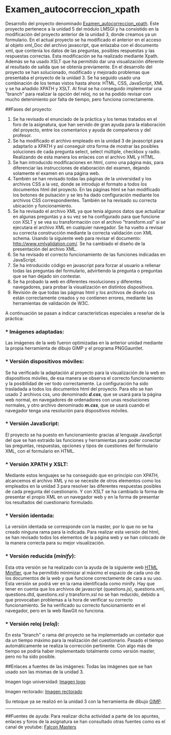 # Examen_autocorreccion_xpath

Desarrollo del proyecto denominado [Examen_autocorreccion_xpath](https://github.com/javig2016/Examen_autocorreccion_xpath/). Este proyecto pertenece a la unidad 5 del módulo LMSGI y ha consistido en la modificación del proyecto anterior de la unidad 3, donde creamos ya un formulario. En el actual proyecto se ha modificado el anterior en el acceso al objeto xml_Doc del archivo javascript, que enlazaba con el documento xml, que contenía los datos de las preguntas, posibles respuestas y las respuestas correctas. Esta modificación se ha realizado mediante Xpath.
Además se ha usado XSLT que ha permitido dar una visualización diferente al resultado de salida que se obtenía previamente.
En el desarrollo del proyecto se han solucionado, modificado y mejorado problemas que presentaba el proyecto de la unidad 3.
Se ha seguido usado una combinación de los temas vistos hasta ahora: HTML, CSS, JavaScript, XML y se ha añadido XPATH y XSLT.
Al final se ha conseguido implementar una "branch" para realizar la opción del reloj, no se ha podido revisar con mucho detenimiento por falta de tiempo, pero funciona correctamente.

##Fases del proyecto:

1. Se ha revisado el enunciado de la práctica y los temas tratados en el foro de la asignatura, que han servido de gran ayuda para la elaboración del proyecto, entre los comentarios y ayuda de compañeros y del profesor.
2. Se ha modificado el archivo empleado en la unidad 3 de javascript para adaptarlo a XPATH y así conseguir otra forma de mostrar las posibles soluciones de cada pregunta select, select múltiple, checkbox y radio. Realizando de esta manera los enlaces con el archivo XML y HTML.
3. Se han introducido modificaciones en html, como una página más, para diferenciar las instrucciones de elaboración del examen, dejando solamente el examen en una página web.
4. También se han revisado todas las páginas de la universidad y los archivos CSS a la vez, donde se introdujo el formato a todos los documentos html del proyecto. En las páginas html se han modificado los botones de pulsación y se les ha dado configuración mediante los archivos CSS correspondientes. También se ha revisado su correcta ubicación y funcionamiento.
5. Se ha revisado el archivo XML ya que tenía algunos datos que actualizar en algunas preguntas y a su vez se ha configurado para que funcione con XSLT y se vea su transformación con el archivo "transform.xsl" si se ejecutara el archivo XML en cualquier navegador. Se ha vuelto a revisar su correcta construcción mediante la correcta validación con XML schema. Usando la siguiente web para revisar el documento: http://www.xmlvalidation.com/. Se ha cambiado el diseño de la presentación del archivo XML.
6. Se ha revisado el correcto funcionamiento de las funciones indicadas en JavaScript.
7. Se ha introducido código en javascript para forzar al usuario a rellenar todas las preguntas del formulario, advirtiendo la pregunta o preguntas que se han dejado sin contestar.
8. Se ha probado la web en diferentes resoluciones y diferentes navegadores, para probar la visualización en distintos dispositivos.
9. Revisión de que todas las páginas html y los archivos de diseño css están correctamente creados y no contienen errores, mediante las herramientas de validación de W3C.

A continuación se pasan a indicar características especiales a reseñar de la práctica:
### * Imágenes adaptadas:
Las imágenes de la web fueron optimizadas en la anterior unidad mediante la propia herramienta de dibujo GIMP y el programa PNGGauntlet.

### * Versión dispositivos móviles:
Se ha verificado la adaptación al proyecto para la visualización de la web en dispositivos móviles, de esa manera se observa el correcto funcionamiento y la posibilidad de ver todo correctamente.
La configuración ha sido trasladada a todos los documentos html del proyecto.
Para ello se han usado 2 archivos css, uno denominado *__d.css__*, que se usará para la página web normal, en navegadores de ordenadores con unas resoluciones normales, y otro archivo denominado *__m.css__*, que se usará cuando el navegador tenga una resolución para dispositivos móviles.

### * Versión JavaScript:
El proyecto se ha puesto en funcionamiento gracias al lenguaje JavaScript del que se han extraído  las funciones y herramientas para poder conectar las preguntas, respuestas, opciones y tipos de cuestiones del formulario XML, con el formulario en HTML.

### * Versión XPATH y XSLT:
Mediante estos lenguajes se ha conseguido que en principio con XPATH, alcancemos el archivo XML y no se necesite de otros elementos como los empleados en la unidad 3 para resolver las diferentes respuestas posibles de cada pregunta del cuestionario. Y con XSLT se ha cambiado la forma de presentar el propio XML en un navegador web y en la forma de presentar los resultados del cuestionario formulado.

### * Versión identada:
La versión identada se corresponde con la master, por lo que no se ha creado ninguna rama para la indicada. Para realizar esta versión del html, se han revisado todos los elementos de la página web y se han colocado de la manera correcta para su mejor visualización. 

### * Versión reducida (_minify_):
Esta otra versión se ha realizado con la ayuda de la siguiente web [HTML Minifier](http://www.willpeavy.com/minifier/), que ha permitido minimizar al máximo el espacio de cada uno de los documentos de la web y que funcione correctamente de cara a su uso. Esta versión se podrá ver en la rama identificada como minify.
Hay que tener en cuenta que los archivos de javascript (questions.js), questions.xml, questions.dtd, questions.xsl y transform.xsl no se han reducido, debido a que provocaban problemas a la hora de verificar su correcto funcionamiento. Se ha verificado su correcto funcionamiento en el navegador, pero en la web RawGit no funciona.

### * Versión reloj (_reloj_):
En esta "branch" o rama del proyecto se ha implementado un contador que da un tiempo máximo para la realización del cuestionario. Pasado el tiempo automáticamente se realiza la corrección pertinente. Con algo más de tiempo se podría haber implementado totalmente como versión master, pero no ha sido posible.

##Enlaces a fuentes de las imágenes:
Todas las imágenes que se han usado son las mismas de la unidad 3.

Imagen logo universidad:
[Imagen logo](http://res.freestockphotos.biz/pictures/16/16246-illustration-of-a-graduation-cap-pv.png)

Imagen rectorado:
[Imagen rectorado](https://s.iha.com/2556200015384/Alquiler-vacaciones-encanto-Campos-SEGLES_15.jpegg)


Su retoque ya se realizó en la unidad 3 con la herramienta de dibujo [GIMP](https://www.gimp.org/).

***
##Fuentes de ayuda:
Para realizar dicha actividad a parte de los apuntes, enlaces y foros de la asignatura se han consultado otras fuentes como es el canal de youtube:
[Falcon Masters](https://www.youtube.com/channel/UCJl1YajcPWTeJNsQhGyMIMg)

